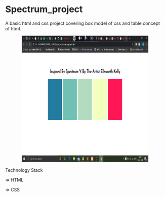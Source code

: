 # Spectrum_project

A basic html and css project covering box model of css and table concept of html.

<p align="center">
<img src="images/img1.png" width="400" height="400">
</p>

Technology Stack 

=> HTML

=> CSS